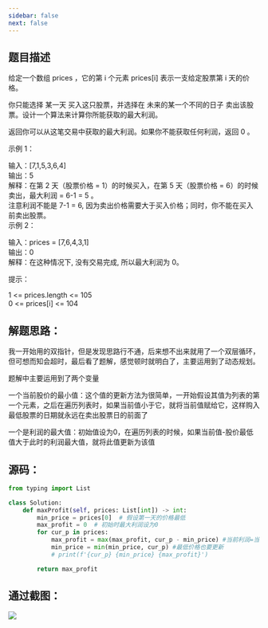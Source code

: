 ```yaml
---
sidebar: false
next: false
---
```

<BlogInfo/>






## **题目描述**

给定一个数组 prices ，它的第 i 个元素 prices[i] 表示一支给定股票第 i 天的价格。

你只能选择 某一天 买入这只股票，并选择在 未来的某一个不同的日子 卖出该股票。设计一个算法来计算你所能获取的最大利润。

返回你可以从这笔交易中获取的最大利润。如果你不能获取任何利润，返回 0 。



示例 1：

输入：[7,1,5,3,6,4]  
输出：5  
解释：在第 2 天（股票价格 = 1）的时候买入，在第 5 天（股票价格 = 6）的时候卖出，最大利润 = 6-1 = 5 。  
     注意利润不能是 7-1 = 6, 因为卖出价格需要大于买入价格；同时，你不能在买入前卖出股票。  
示例 2：

输入：prices = [7,6,4,3,1]  
输出：0  
解释：在这种情况下, 没有交易完成, 所以最大利润为 0。  


提示：

1 <= prices.length <= 105  
0 <= prices[i] <= 104



## **解题思路：**

我一开始用的双指针，但是发现思路行不通，后来想不出来就用了一个双层循环，但可想而知会超时，最后看了题解，感觉顿时就明白了，主要运用到了动态规划。

题解中主要运用到了两个变量

一个当前股价的最小值：这个值的更新方法为很简单，一开始假设其值为列表的第一个元素，之后在遍历列表时，如果当前值小于它，就将当前值赋给它，这样购入最低股票的日期就永远在卖出股票日的前面了

一个是利润的最大值：初始值设为0，在遍历列表的时候，如果当前值-股价最低值大于此时的利润最大值，就将此值更新为该值



## **源码：**
```python
from typing import List

class Solution:
    def maxProfit(self, prices: List[int]) -> int:
        min_price = prices[0]  # 假设第一天的价格最低
        max_profit = 0  # 初始时最大利润设为0
        for cur_p in prices:
            max_profit = max(max_profit, cur_p - min_price) #当前利润=当天的价格-目前最低的价格 用当前利润和最大利润进行比较
            min_price = min(min_price, cur_p) #最低价格也要更新
            # print(f'{cur_p} {min_price} {max_profit}')

        return max_profit
```


## **通过截图：**

![](http://www.lll.plus/media/image/2022/02/07/image-20220207211155-6.png)





<ActionBox />
        
<style>#top-box {margin-top:0.5rem!important;}</style>